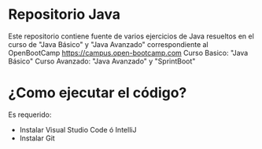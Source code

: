 # Repositorio Java

Este repositorio contiene fuente de varios ejercicios de Java resueltos en el curso de "Java Básico" y "Java Avanzado" correspondiente al OpenBootCamp https://campus.open-bootcamp.com
Curso Basico: "Java Básico"
Curso Avanzado: "Java Avanzado" y "SprintBoot"

# ¿Como ejecutar el código?
Es requerido:
- Instalar Visual Studio Code ó IntelliJ
- Instalar Git
